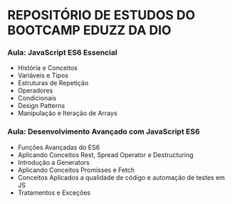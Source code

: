 # REPOSITÓRIO DE ESTUDOS DO BOOTCAMP EDUZZ DA DIO 



### Aula: JavaScript ES6 Essencial

* História e Conceitos
* Variáveis e Tipos
* Estruturas de Repetição
* Operadores
* Condicionais
* Design Patterns
* Manipulação e Iteração de Arrays



### Aula: Desenvolvimento Avançado com JavaScript ES6

* Funções Avançadas do ES6
* Aplicando Conceitos Rest, Spread Operator e Destructuring
* Introdução a Generators
* Aplicando Conceitos Promisses e Fetch
* Conceitos Aplicados a qualidade de código e automação de testes em JS
* Tratamentos e Exceções







